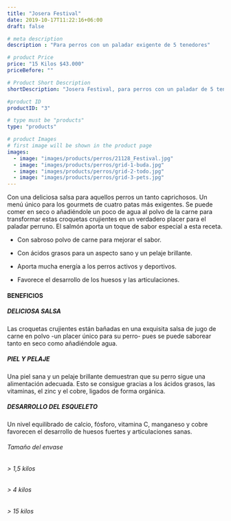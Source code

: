 ```yaml
---
title: "Josera Festival"
date: 2019-10-17T11:22:16+06:00
draft: false

# meta description
description : "Para perros con un paladar exigente de 5 tenedores"

# product Price
price: "15 Kilos $43.000"
priceBefore: ""

# Product Short Description
shortDescription: "Josera Festival, para perros con un paladar de 5 tenedores!"

#product ID
productID: "3"

# type must be "products"
type: "products"

# product Images
# first image will be shown in the product page
images:
  - image: "images/products/perros/21128_Festival.jpg"
  - image: "images/products/perros/grid-1-buda.jpg"
  - image: "images/products/perros/grid-2-todo.jpg"
  - image: "images/products/perros/grid-3-pets.jpg"
---
```


Con una deliciosa salsa para aquellos perros un tanto caprichosos. 
Un menú único para los gourmets de cuatro patas más exigentes. Se puede comer en seco o añadiéndole un poco de agua al polvo de la carne para transformar estas croquetas crujientes en un verdadero placer para el paladar perruno. El salmón aporta un toque de sabor especial a esta receta.

- Con sabroso polvo de carne para mejorar el sabor.

-	Con ácidos grasos para un aspecto sano y un pelaje brillante.

- Aporta mucha energía a los perros activos y deportivos.

- Favorece el desarrollo de los huesos y las articulaciones.


#### BENEFICIOS <br>

##### DELICIOSA SALSA
Las croquetas crujientes están bañadas en una exquisita salsa de jugo de carne en polvo -un placer único para su perro- pues se puede saborear tanto en seco como añadiéndole agua.

##### PIEL Y PELAJE
Una piel sana y un pelaje brillante demuestran que su perro sigue una alimentación adecuada. Esto se consigue gracias a los ácidos grasos, las vitaminas, el zinc y el cobre, ligados de  forma
orgánica.

##### DESARROLLO DEL ESQUELETO
Un nivel equilibrado de calcio, fósforo, vitamina C, manganeso y cobre favorecen el desarrollo de huesos fuertes y articulaciones sanas.


###### Tamaño del envase 

###### > 1,5 kilos
###### > 4 kilos
###### > 15 kilos